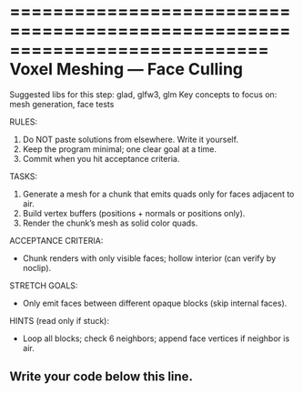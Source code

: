============================================================================
 Voxel Meshing — Face Culling
 ============================================================================
 Suggested libs for this step: glad, glfw3, glm
 Key concepts to focus on: mesh generation, face tests

 RULES:
 1) Do NOT paste solutions from elsewhere. Write it yourself.
 2) Keep the program minimal; one clear goal at a time.
 3) Commit when you hit acceptance criteria.

 TASKS:
 1. Generate a mesh for a chunk that emits quads only for faces adjacent to air.
 2. Build vertex buffers (positions + normals or positions only).
 3. Render the chunk’s mesh as solid color quads.

 ACCEPTANCE CRITERIA:
 - Chunk renders with only visible faces; hollow interior (can verify by noclip).

 STRETCH GOALS:
 - Only emit faces between different opaque blocks (skip internal faces).

 HINTS (read only if stuck):
 - Loop all blocks; check 6 neighbors; append face vertices if neighbor is air.

 Write your code below this line.
 -----------------------------------------------------------
